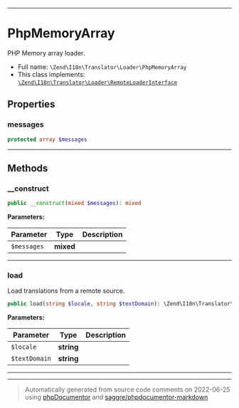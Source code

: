 ***

# PhpMemoryArray

PHP Memory array loader.



* Full name: `\Zend\I18n\Translator\Loader\PhpMemoryArray`
* This class implements:
[`\Zend\I18n\Translator\Loader\RemoteLoaderInterface`](./RemoteLoaderInterface.md)



## Properties


### messages



```php
protected array $messages
```






***

## Methods


### __construct



```php
public __construct(mixed $messages): mixed
```








**Parameters:**

| Parameter | Type | Description |
|-----------|------|-------------|
| `$messages` | **mixed** |  |




***

### load

Load translations from a remote source.

```php
public load(string $locale, string $textDomain): \Zend\I18n\Translator\TextDomain|null
```








**Parameters:**

| Parameter | Type | Description |
|-----------|------|-------------|
| `$locale` | **string** |  |
| `$textDomain` | **string** |  |




***


***
> Automatically generated from source code comments on 2022-06-25 using [phpDocumentor](http://www.phpdoc.org/) and [saggre/phpdocumentor-markdown](https://github.com/Saggre/phpDocumentor-markdown)
